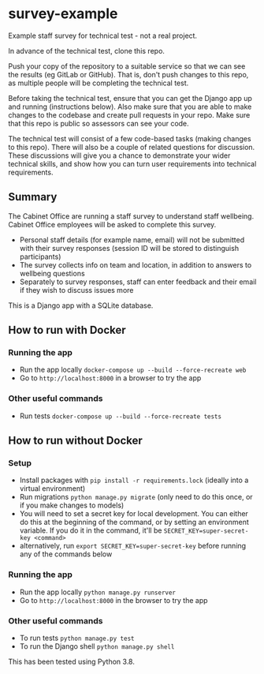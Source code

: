 # survey-example

Example staff survey for technical test - not a real project.

In advance of the technical test, clone this repo.

Push your copy of the repository to a suitable service so that we can see the results (eg GitLab or GitHub). That is, don't push changes to this repo, as multiple people will be completing the technical test.

Before taking the technical test, ensure that you can get the Django app up and running (instructions below). Also make sure that you are able to make changes to the codebase and create pull requests in your repo. Make sure that this repo is public so assessors can see your code.

The technical test will consist of a few code-based tasks (making changes to this repo). There will also be a couple of related questions for discussion. These discussions will give you a chance to demonstrate your wider technical skills, and show how you can turn user requirements into technical requirements.

## Summary

The Cabinet Office are running a staff survey to understand staff wellbeing. Cabinet Office employees will be asked to complete this survey.

- Personal staff details (for example name, email) will not be submitted with their survey responses (session ID will be stored to distinguish participants)
- The survey collects info on team and location, in addition to answers to wellbeing questions
- Separately to survey responses, staff can enter feedback and their email if they wish to discuss issues more

This is a Django app with a SQLite database.

## How to run with Docker

### Running the app

- Run the app locally `docker-compose up --build --force-recreate web`
- Go to `http://localhost:8000` in a browser to try the app

### Other useful commands

- Run tests `docker-compose up --build --force-recreate tests`

## How to run without Docker

### Setup

- Install packages with `pip install -r requirements.lock` (ideally into a virtual environment)
- Run migrations `python manage.py migrate` (only need to do this once, or if you make changes to models)
- You will need to set a secret key for local development. You can either do this at the beginning of the command,
  or by setting an environment variable. If you do it in the command, it'll be `SECRET_KEY=super-secret-key <command>`
- alternatively, run `export SECRET_KEY=super-secret-key` before running any of the commands below

### Running the app

- Run the app locally `python manage.py runserver`
- Go to `http://localhost:8000` in the browser to try the app

### Other useful commands

- To run tests `python manage.py test`
- To run the Django shell `python manage.py shell`

This has been tested using Python 3.8.
